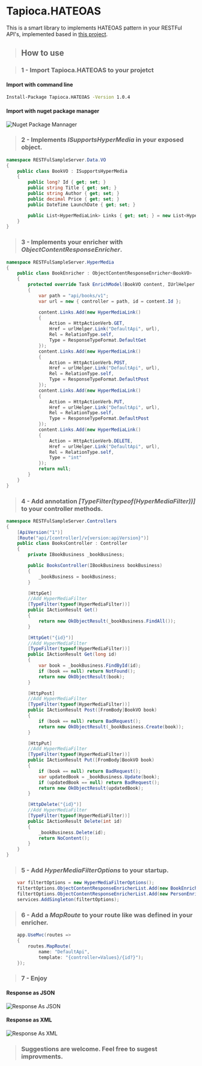 # Tapioca.HATEOAS
This is a smart library to implements HATEOAS pattern in your RESTFul API's, implemented based in [this project](https://github.com/SotirisH/HyperMedia).

> ## How to use

>### 1 - Import Tapioca.HATEOAS to your projetct
#### Import with command line
```bash
Install-Package Tapioca.HATEOAS -Version 1.0.4
```

#### Import with nuget package manager

![Nuget Package Mannager](https://github.com/leandrocgsi/Tapioca.HATEOAS/blob/master/images/nuget_package_mannager.png?raw=true?raw=true)

>### 2 - Implements *ISupportsHyperMedia* in your exposed object.

```csharp
namespace RESTFulSampleServer.Data.VO
{
    public class BookVO : ISupportsHyperMedia
    {
        public long? Id { get; set; }
        public string Title { get; set; }
        public string Author { get; set; }
        public decimal Price { get; set; }
        public DateTime LaunchDate { get; set; }

        public List<HyperMediaLink> Links { get; set; } = new List<HyperMediaLink>();
    }
}
```

>### 3 - Implements your enricher with *ObjectContentResponseEnricher<T>*.

```csharp
namespace RESTFulSampleServer.HyperMedia
{
    public class BookEnricher : ObjectContentResponseEnricher<BookVO>
    {
        protected override Task EnrichModel(BookVO content, IUrlHelper urlHelper)
        {
            var path = "api/books/v1";
            var url = new { controller = path, id = content.Id };

            content.Links.Add(new HyperMediaLink()
            {
                Action = HttpActionVerb.GET,
                Href = urlHelper.Link("DefaultApi", url),
                Rel = RelationType.self,
                Type = ResponseTypeFormat.DefaultGet
            });
            content.Links.Add(new HyperMediaLink()
            {
                Action = HttpActionVerb.POST,
                Href = urlHelper.Link("DefaultApi", url),
                Rel = RelationType.self,
                Type = ResponseTypeFormat.DefaultPost
            });
            content.Links.Add(new HyperMediaLink()
            {
                Action = HttpActionVerb.PUT,
                Href = urlHelper.Link("DefaultApi", url),
                Rel = RelationType.self,
                Type = ResponseTypeFormat.DefaultPost
            });
            content.Links.Add(new HyperMediaLink()
            {
                Action = HttpActionVerb.DELETE,
                Href = urlHelper.Link("DefaultApi", url),
                Rel = RelationType.self,
                Type = "int"
            });
            return null;
        }
    }
}
```

>### 4 - Add annotation *[TypeFilter(typeof(HyperMediaFilter))]* to your controller methods.

```csharp
namespace RESTFulSampleServer.Controllers
{
    [ApiVersion("1")]
    [Route("api/[controller]/v{version:apiVersion}")]
    public class BooksController : Controller
    {
        private IBookBusiness _bookBusiness;

        public BooksController(IBookBusiness bookBusiness)
        {
            _bookBusiness = bookBusiness;
        }

        [HttpGet]
        //Add HyperMediaFilter
        [TypeFilter(typeof(HyperMediaFilter))]
        public IActionResult Get()
        {
            return new OkObjectResult(_bookBusiness.FindAll());
        }

        [HttpGet("{id}")]
        //Add HyperMediaFilter
        [TypeFilter(typeof(HyperMediaFilter))]
        public IActionResult Get(long id)
        {
            var book = _bookBusiness.FindById(id);
            if (book == null) return NotFound();
            return new OkObjectResult(book);
        }

        [HttpPost]
        //Add HyperMediaFilter
        [TypeFilter(typeof(HyperMediaFilter))]
        public IActionResult Post([FromBody]BookVO book)
        {
            if (book == null) return BadRequest();
            return new OkObjectResult(_bookBusiness.Create(book));
        }

        [HttpPut]
        //Add HyperMediaFilter
        [TypeFilter(typeof(HyperMediaFilter))]
        public IActionResult Put([FromBody]BookVO book)
        {
            if (book == null) return BadRequest();
            var updatedBook = _bookBusiness.Update(book);
            if (updatedBook == null) return BadRequest();
            return new OkObjectResult(updatedBook);
        }

        [HttpDelete("{id}")]
        //Add HyperMediaFilter
        [TypeFilter(typeof(HyperMediaFilter))]
        public IActionResult Delete(int id)
        {
            _bookBusiness.Delete(id);
            return NoContent();
        }
    }
}
```

>### 5 - Add *HyperMediaFilterOptions* to your startup.

```csharp
    var filtertOptions = new HyperMediaFilterOptions();
    filtertOptions.ObjectContentResponseEnricherList.Add(new BookEnricher());
    filtertOptions.ObjectContentResponseEnricherList.Add(new PersonEnricher());
    services.AddSingleton(filtertOptions);
```

>### 6 - Add a *MapRoute* to your route like was defined in your enricher.

```csharp
    app.UseMvc(routes =>
    {
        routes.MapRoute(
            name: "DefaultApi",
            template: "{controller=Values}/{id?}");
    });
```
>### 7 - Enjoy

#### Response as JSON

![Response As JSON](https://github.com/leandrocgsi/Tapioca.HATEOAS/blob/master/images/response_in_json.png?raw=true)

#### Response as XML

![Response As XML](https://github.com/leandrocgsi/Tapioca.HATEOAS/blob/master/images/response_in_xml.png?raw=true)

>### Suggestions are welcome. Feel free to sugest improvments.
